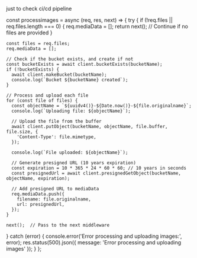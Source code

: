 just to check ci/cd pipeline



const processimages = async (req, res, next) => {
  try {
    if (!req.files || req.files.length === 0) {
      req.mediaData = [];
      return next();  // Continue if no files are provided
    }
    
    const files = req.files;
    req.mediaData = [];

    // Check if the bucket exists, and create if not
    const bucketExists = await client.bucketExists(bucketName);
    if (!bucketExists) {
      await client.makeBucket(bucketName);
      console.log(`Bucket ${bucketName} created`);
    }

    // Process and upload each file
    for (const file of files) {
      const objectName = `${uuidv4()}-${Date.now()}-${file.originalname}`;
      console.log(`Uploading file: ${objectName}`);

      // Upload the file from the buffer
      await client.putObject(bucketName, objectName, file.buffer, file.size, {
        'Content-Type': file.mimetype,
      });

      console.log(`File uploaded: ${objectName}`);
      
      // Generate presigned URL (10 years expiration)
      const expiration = 10 * 365 * 24 * 60 * 60; // 10 years in seconds
      const presignedUrl = await client.presignedGetObject(bucketName, objectName, expiration);

      // Add presigned URL to mediaData
      req.mediaData.push({
        filename: file.originalname,
        url: presignedUrl,
      });
    }

    next();  // Pass to the next middleware
  } catch (error) {
    console.error('Error processing and uploading images:', error);
    res.status(500).json({ message: 'Error processing and uploading images' });
  }
};
